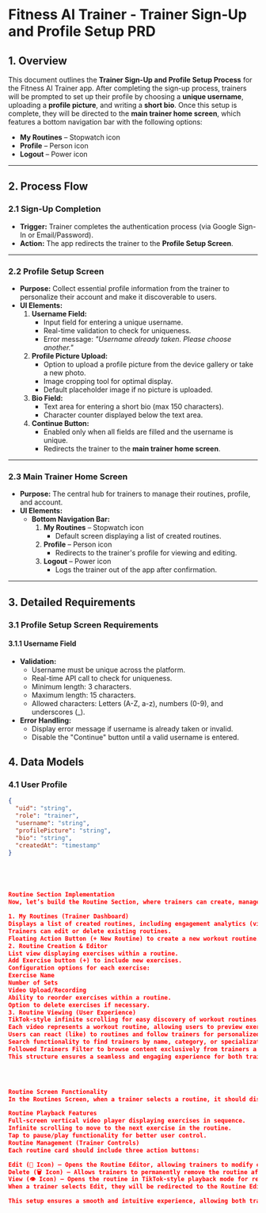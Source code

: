 # Fitness AI Trainer - Trainer Sign-Up and Profile Setup PRD

## 1. Overview
This document outlines the **Trainer Sign-Up and Profile Setup Process** for the Fitness AI Trainer app. After completing the sign-up process, trainers will be prompted to set up their profile by choosing a **unique username**, uploading a **profile picture**, and writing a **short bio**. Once this setup is complete, they will be directed to the **main trainer home screen**, which features a bottom navigation bar with the following options:
- **My Routines** – Stopwatch icon
- **Profile** – Person icon
- **Logout** – Power icon

---

## 2. Process Flow

### 2.1 Sign-Up Completion
- **Trigger:** Trainer completes the authentication process (via Google Sign-In or Email/Password).
- **Action:** The app redirects the trainer to the **Profile Setup Screen**.

---

### 2.2 Profile Setup Screen
- **Purpose:** Collect essential profile information from the trainer to personalize their account and make it discoverable to users.
- **UI Elements:**
  1. **Username Field:**
     - Input field for entering a unique username.
     - Real-time validation to check for uniqueness.
     - Error message: *"Username already taken. Please choose another."*
  2. **Profile Picture Upload:**
     - Option to upload a profile picture from the device gallery or take a new photo.
     - Image cropping tool for optimal display.
     - Default placeholder image if no picture is uploaded.
  3. **Bio Field:**
     - Text area for entering a short bio (max 150 characters).
     - Character counter displayed below the text area.
  4. **Continue Button:**
     - Enabled only when all fields are filled and the username is unique.
     - Redirects the trainer to the **main trainer home screen**.

---

### 2.3 Main Trainer Home Screen
- **Purpose:** The central hub for trainers to manage their routines, profile, and account.
- **UI Elements:**
  - **Bottom Navigation Bar:**
    1. **My Routines** – Stopwatch icon
       - Default screen displaying a list of created routines.
    2. **Profile** – Person icon
       - Redirects to the trainer's profile for viewing and editing.
    3. **Logout** – Power icon
       - Logs the trainer out of the app after confirmation.

---

## 3. Detailed Requirements

### 3.1 Profile Setup Screen Requirements
#### 3.1.1 Username Field
- **Validation:**
  - Username must be unique across the platform.
  - Real-time API call to check for uniqueness.
  - Minimum length: 3 characters.
  - Maximum length: 15 characters.
  - Allowed characters: Letters (A-Z, a-z), numbers (0-9), and underscores (_).
- **Error Handling:**
  - Display error message if username is already taken or invalid.
  - Disable the "Continue" button until a valid username is entered.

## 4. Data Models

### 4.1 User Profile
```json
{
  "uid": "string",
  "role": "trainer",
  "username": "string",
  "profilePicture": "string",
  "bio": "string",
  "createdAt": "timestamp"
}





Routine Section Implementation
Now, let’s build the Routine Section, where trainers can create, manage, and showcase their workout routines. This section will allow trainers to design structured workout plans while ensuring an engaging and interactive experience for users. Below are the key features:

1. My Routines (Trainer Dashboard)
Displays a list of created routines, including engagement analytics (views, likes).
Trainers can edit or delete existing routines.
Floating Action Button (+ New Routine) to create a new workout routine.
2. Routine Creation & Editor
List view displaying exercises within a routine.
Add Exercise button (+) to include new exercises.
Configuration options for each exercise:
Exercise Name
Number of Sets
Video Upload/Recording
Ability to reorder exercises within a routine.
Option to delete exercises if necessary.
3. Routine Viewing (User Experience)
TikTok-style infinite scrolling for easy discovery of workout routines.
Each video represents a workout routine, allowing users to preview exercises in a structured flow.
Users can react (like) to routines and follow trainers for personalized content.
Search functionality to find trainers by name, category, or specialization.
Followed Trainers Filter to browse content exclusively from trainers a user follows.
This structure ensures a seamless and engaging experience for both trainers and users, promoting routine discovery and trainer visibility while maintaining an intuitive workout creation process.




Routine Screen Functionality
In the Routines Screen, when a trainer selects a routine, it should display the workout videos in a TikTok-style format, allowing users to seamlessly scroll down to view the next exercise in the routine.

Routine Playback Features
Full-screen vertical video player displaying exercises in sequence.
Infinite scrolling to move to the next exercise in the routine.
Tap to pause/play functionality for better user control.
Routine Management (Trainer Controls)
Each routine card should include three action buttons:

Edit (📝 Icon) – Opens the Routine Editor, allowing trainers to modify exercises, reorder them, or upload new videos.
Delete (🗑️ Icon) – Allows trainers to permanently remove the routine after confirmation.
View (👁️ Icon) – Opens the routine in TikTok-style playback mode for review.
When a trainer selects Edit, they will be redirected to the Routine Editor, where they can update the routine structure and content.

This setup ensures a smooth and intuitive experience, allowing both trainers and users to navigate workouts effortlessly while providing trainers with easy-to-access editing and management tools. 